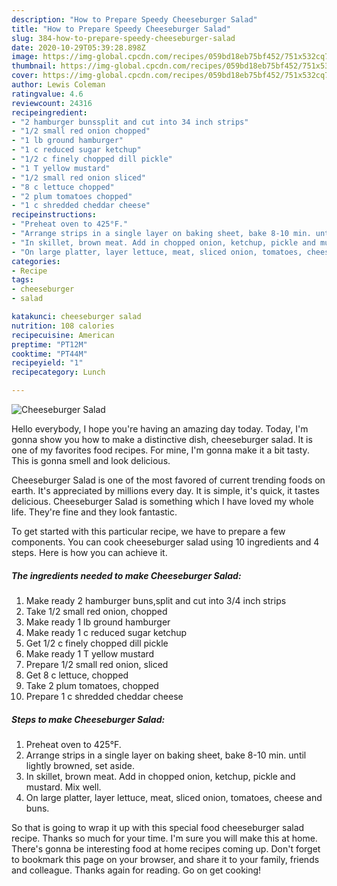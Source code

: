 ```yaml
---
description: "How to Prepare Speedy Cheeseburger Salad"
title: "How to Prepare Speedy Cheeseburger Salad"
slug: 384-how-to-prepare-speedy-cheeseburger-salad
date: 2020-10-29T05:39:28.898Z
image: https://img-global.cpcdn.com/recipes/059bd18eb75bf452/751x532cq70/cheeseburger-salad-recipe-main-photo.jpg
thumbnail: https://img-global.cpcdn.com/recipes/059bd18eb75bf452/751x532cq70/cheeseburger-salad-recipe-main-photo.jpg
cover: https://img-global.cpcdn.com/recipes/059bd18eb75bf452/751x532cq70/cheeseburger-salad-recipe-main-photo.jpg
author: Lewis Coleman
ratingvalue: 4.6
reviewcount: 24316
recipeingredient:
- "2 hamburger bunssplit and cut into 34 inch strips"
- "1/2 small red onion chopped"
- "1 lb ground hamburger"
- "1 c reduced sugar ketchup"
- "1/2 c finely chopped dill pickle"
- "1 T yellow mustard"
- "1/2 small red onion sliced"
- "8 c lettuce chopped"
- "2 plum tomatoes chopped"
- "1 c shredded cheddar cheese"
recipeinstructions:
- "Preheat oven to 425°F."
- "Arrange strips in a single layer on baking sheet, bake 8-10 min. until lightly browned, set aside."
- "In skillet, brown meat. Add in chopped onion, ketchup, pickle and mustard. Mix well."
- "On large platter, layer lettuce, meat, sliced onion, tomatoes, cheese and buns."
categories:
- Recipe
tags:
- cheeseburger
- salad

katakunci: cheeseburger salad 
nutrition: 108 calories
recipecuisine: American
preptime: "PT12M"
cooktime: "PT44M"
recipeyield: "1"
recipecategory: Lunch

---
```



![Cheeseburger Salad](https://img-global.cpcdn.com/recipes/059bd18eb75bf452/751x532cq70/cheeseburger-salad-recipe-main-photo.jpg)

Hello everybody, I hope you're having an amazing day today. Today, I'm gonna show you how to make a distinctive dish, cheeseburger salad. It is one of my favorites food recipes. For mine, I'm gonna make it a bit tasty. This is gonna smell and look delicious.



Cheeseburger Salad is one of the most favored of current trending foods on earth. It's appreciated by millions every day. It is simple, it's quick, it tastes delicious. Cheeseburger Salad is something which I have loved my whole life. They're fine and they look fantastic.


To get started with this particular recipe, we have to prepare a few components. You can cook cheeseburger salad using 10 ingredients and 4 steps. Here is how you can achieve it.

<!--inarticleads1-->

##### The ingredients needed to make Cheeseburger Salad:

1. Make ready 2 hamburger buns,split and cut into 3/4 inch strips
1. Take 1/2 small red onion, chopped
1. Make ready 1 lb ground hamburger
1. Make ready 1 c reduced sugar ketchup
1. Get 1/2 c finely chopped dill pickle
1. Make ready 1 T yellow mustard
1. Prepare 1/2 small red onion, sliced
1. Get 8 c lettuce, chopped
1. Take 2 plum tomatoes, chopped
1. Prepare 1 c shredded cheddar cheese




<!--inarticleads2-->

##### Steps to make Cheeseburger Salad:

1. Preheat oven to 425°F.
1. Arrange strips in a single layer on baking sheet, bake 8-10 min. until lightly browned, set aside.
1. In skillet, brown meat. Add in chopped onion, ketchup, pickle and mustard. Mix well.
1. On large platter, layer lettuce, meat, sliced onion, tomatoes, cheese and buns.




So that is going to wrap it up with this special food cheeseburger salad recipe. Thanks so much for your time. I'm sure you will make this at home. There's gonna be interesting food at home recipes coming up. Don't forget to bookmark this page on your browser, and share it to your family, friends and colleague. Thanks again for reading. Go on get cooking!
